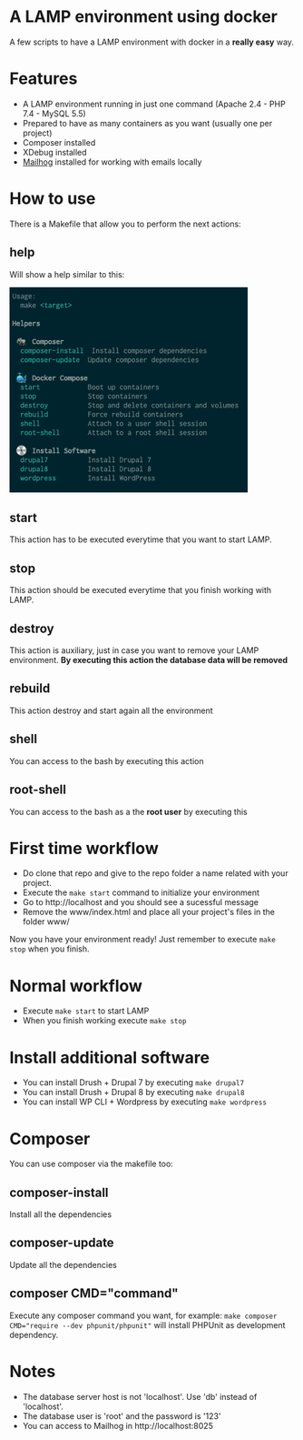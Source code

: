 # A LAMP environment using docker
A few scripts to have a LAMP environment with docker in a **really easy** way.

Features
========
  - A LAMP environment running in just one command (Apache 2.4 - PHP 7.4 - MySQL 5.5)
  - Prepared to have as many containers as you want (usually one per project)
  - Composer installed
  - XDebug installed
  - [Mailhog](https://github.com/mailhog/MailHog) installed for working with emails locally

How to use
=========

There is a Makefile that allow you to perform the next actions:

## help
Will show a help similar to this:

![Makefile help](docs/makefile.png "Makefile help")

## start  
This action has to be executed everytime that you want to start LAMP.

## stop
This action should be executed everytime that you finish working with LAMP.
 
## destroy  
This action is auxiliary, just in case you want to remove your LAMP environment. **By executing this action the database data will be removed**
 
## rebuild
This action destroy and start again all the environment

## shell
You can access to the bash by executing this action

## root-shell
You can access to the bash as a the **root user** by executing this

First time workflow
=======
  - Do clone that repo and give to the repo folder a name related with your project.
  - Execute the `make start` command to initialize your environment
  - Go to http://localhost and you should see a sucessful message
  - Remove the www/index.html and place all your project's files in the folder www/

Now you have your environment ready! Just remember to execute `make stop` when you finish.

Normal workflow
======

  * Execute `make start` to start LAMP
  * When you finish working execute `make stop`

Install additional software
==========

  - You can install Drush + Drupal 7 by executing `make drupal7`
  - You can install Drush + Drupal 8 by executing `make drupal8`
  - You can install WP CLI + Wordpress by executing `make wordpress`

Composer
========

You can use composer via the makefile too:

## composer-install
Install all the dependencies

## composer-update
Update all the dependencies

## composer CMD="command"
Execute any composer command you want, for example: `make composer CMD="require --dev phpunit/phpunit"` will install PHPUnit as development dependency.

Notes
======

  - The database server host is not 'localhost'. Use 'db' instead of 'localhost'.
  - The database user is 'root' and the password is '123'
  - You can access to Mailhog in http://localhost:8025
